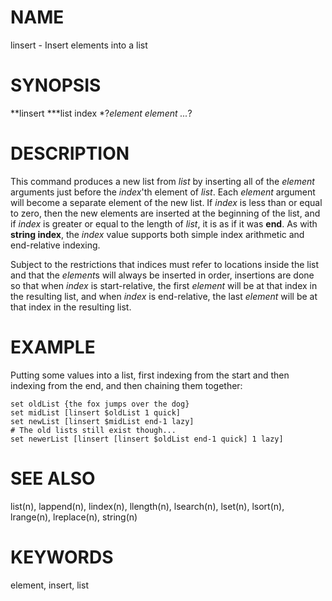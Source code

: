 # NAME

linsert - Insert elements into a list

# SYNOPSIS

**linsert ***list index *?*element element \...*?

# DESCRIPTION

This command produces a new list from *list* by inserting all of the
*element* arguments just before the *index*\'th element of *list*. Each
*element* argument will become a separate element of the new list. If
*index* is less than or equal to zero, then the new elements are
inserted at the beginning of the list, and if *index* is greater or
equal to the length of *list*, it is as if it was **end**. As with
**string index**, the *index* value supports both simple index
arithmetic and end-relative indexing.

Subject to the restrictions that indices must refer to locations inside
the list and that the *element*s will always be inserted in order,
insertions are done so that when *index* is start-relative, the first
*element* will be at that index in the resulting list, and when *index*
is end-relative, the last *element* will be at that index in the
resulting list.

# EXAMPLE

Putting some values into a list, first indexing from the start and then
indexing from the end, and then chaining them together:

    set oldList {the fox jumps over the dog}
    set midList [linsert $oldList 1 quick]
    set newList [linsert $midList end-1 lazy]
    # The old lists still exist though...
    set newerList [linsert [linsert $oldList end-1 quick] 1 lazy]

# SEE ALSO

list(n), lappend(n), lindex(n), llength(n), lsearch(n), lset(n),
lsort(n), lrange(n), lreplace(n), string(n)

# KEYWORDS

element, insert, list

<!---
Copyright (c) 1993 The Regents of the University of California
Copyright (c) 1994-1996 Sun Microsystems, Inc
Copyright (c) 2001 Kevin B. Kenny <kennykb@acm.org>.  All rights reserved
-->

